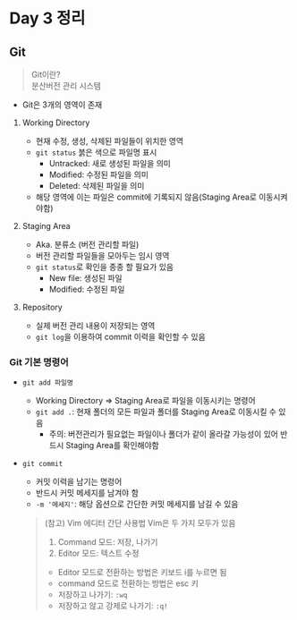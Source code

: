 #  Day 3 정리

## Git
> Git이란?  
> 분산버전 관리 시스템

- Git은 3개의 영역이 존재
1. Working Directory
    - 현재 수정, 생성, 삭제된 파일들이 위치한 영역  
    - `git status` 붉은 색으로 파일명 표시
        - Untracked: 새로 생성된 파일을 의미
        - Modified: 수정된 파일을 의미
        - Deleted: 삭제된 파일을 의미
    - 해당 영역에 이는 파일은 commit에 기록되지 않음(Staging Area로 이동시켜야함)

2. Staging Area
    - Aka. 분류소 (버전 관리할 파일)
    - 버전 관리할 파일들을 모아두는 임시 영역  
    - `git status`로 확인을 종종 할 필요가 있음
        - New file: 생성된 파일
        - Modified: 수정된 파일
3. Repository
    - 실제 버전 관리 내용이 저장되는 영역
    - `git log`을 이용하여 commit 이력을 확인할 수 있음

### Git 기본 명령어
- `git add 파일명`
    - Working Directory => Staging Area로 파일을 이동시키는 명령어
    - `git add .`: 현재 폴더의 모든 파일과 폴더를 Staging Area로 이동시킬 수 있음
        - 주의: 버전관리가 필요없는 파일이나 폴더가 같이 올라갈 가능성이 있어 반드시 Staging Area를 확인해야함  

- `git commit`
    - 커밋 이력을 남기는 명령어
    - 반드시 커밋 메세지를 남겨야 함
    - `-m '메세지'`: 해당 옵션으로 간단한 커밋 메세지를 남길 수 있음  
     
    > (참고) Vim 에디터 간단 사용법
    > Vim은 두 가지 모두가 있음
    > 1. Command 모드: 저장, 나가기
    > 2. Editor 모드: 텍스트 수정
    >   - Editor 모드로 전환하는 방법은 키보드 i를 누르면 됨
    >   - command 모드로 전환하는 방법은 esc 키
    >   - 저장하고 나가기: `:wq`
    >   - 저장하고 않고 강제로 나가기: `:q!`


